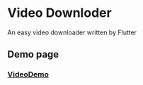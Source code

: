 # Video Downloder

An easy video downloader written by Flutter

## Demo page

### [VideoDemo](http://mothra.life.nctu.edu.tw/videodemo/#/)
